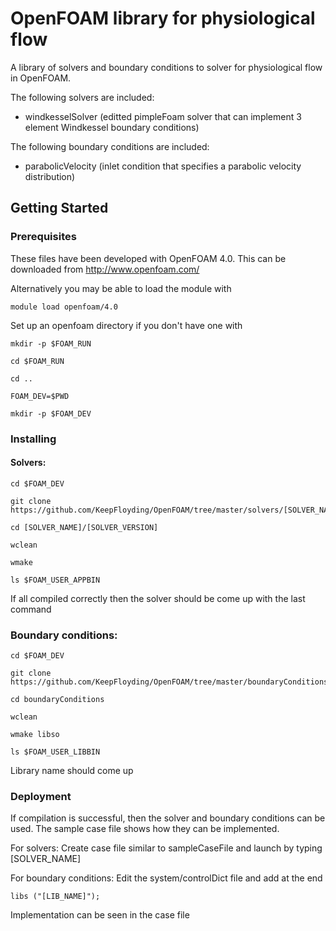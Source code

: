# OpenFOAM library for physiological flow

A library of solvers and boundary conditions to solver for physiological flow in OpenFOAM.

The following solvers are included:

* windkesselSolver (editted pimpleFoam solver that can implement 3 element Windkessel boundary conditions)

The following boundary conditions are included:

* parabolicVelocity (inlet condition that specifies a parabolic velocity distribution)

## Getting Started

### Prerequisites

These files have been developed with OpenFOAM 4.0. 
This can be downloaded from http://www.openfoam.com/

Alternatively you may be able to load the module with 

```
module load openfoam/4.0
```

Set up an openfoam directory if you don't have one with

```
mkdir -p $FOAM_RUN

cd $FOAM_RUN

cd ..

FOAM_DEV=$PWD

mkdir -p $FOAM_DEV
```

### Installing

#### Solvers:

```
cd $FOAM_DEV

git clone https://github.com/KeepFloyding/OpenFOAM/tree/master/solvers/[SOLVER_NAME]

cd [SOLVER_NAME]/[SOLVER_VERSION]

wclean

wmake

ls $FOAM_USER_APPBIN
```

If all compiled correctly then the solver should be come up with the last command

### Boundary conditions:

```
cd $FOAM_DEV

git clone https://github.com/KeepFloyding/OpenFOAM/tree/master/boundaryConditions

cd boundaryConditions

wclean

wmake libso

ls $FOAM_USER_LIBBIN
```
Library name should come up

### Deployment

If compilation is successful, then the solver and boundary conditions can be used.
The sample case file shows how they can be implemented. 

For solvers:
Create case file similar to sampleCaseFile and launch by typing [SOLVER_NAME]

For boundary conditions:
Edit the system/controlDict file and add at the end
```
libs ("[LIB_NAME]");
```
Implementation can be seen in the case file








